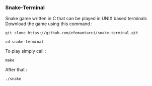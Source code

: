 ### Snake-Terminal
Snake game written in C that can be played in UNIX based terminals\
Download the game using this command :
```
git clone https://github.com/efemantarci/snake-terminal.git
```
```
cd snake-terminal
```
To play simply call :
```
make
```
After that :
```
./snake
```
